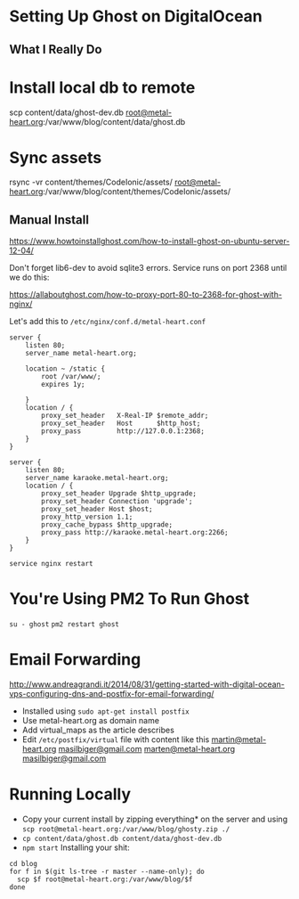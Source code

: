 # Setting Up Ghost on DigitalOcean

## What I Really Do


# Install local db to remote
scp content/data/ghost-dev.db root@metal-heart.org:/var/www/blog/content/data/ghost.db

# Sync assets
rsync -vr content/themes/CodeIonic/assets/ root@metal-heart.org:/var/www/blog/content/themes/CodeIonic/assets/


## Manual Install

https://www.howtoinstallghost.com/how-to-install-ghost-on-ubuntu-server-12-04/

Don't forget lib6-dev to avoid sqlite3 errors.
Service runs on port 2368 until we do this:

https://allaboutghost.com/how-to-proxy-port-80-to-2368-for-ghost-with-nginx/

Let's add this to `/etc/nginx/conf.d/metal-heart.conf`

```
server {
    listen 80;
    server_name metal-heart.org;

    location ~ /static {
        root /var/www/;
        expires 1y;

    }
    location / {
        proxy_set_header   X-Real-IP $remote_addr;
        proxy_set_header   Host      $http_host;
        proxy_pass         http://127.0.0.1:2368;
    }
}

server {
    listen 80;
    server_name karaoke.metal-heart.org;
    location / {
        proxy_set_header Upgrade $http_upgrade;
        proxy_set_header Connection 'upgrade';
        proxy_set_header Host $host;
        proxy_http_version 1.1;
        proxy_cache_bypass $http_upgrade;
        proxy_pass http://karaoke.metal-heart.org:2266;
    }
}
```


`service nginx restart`

# You're Using PM2 To Run Ghost
`su - ghost`
`pm2 restart ghost`

# Email Forwarding
http://www.andreagrandi.it/2014/08/31/getting-started-with-digital-ocean-vps-configuring-dns-and-postfix-for-email-forwarding/
- Installed using `sudo apt-get install postfix`
- Use metal-heart.org as domain name
- Add virtual_maps as the article describes
- Edit `/etc/postfix/virtual` file with content like this
    martin@metal-heart.org masilbiger@gmail.com
    marten@metal-heart.org masilbiger@gmail.com

# Running Locally
- Copy your current install by zipping everything* on the server and using `scp root@metal-heart.org:/var/www/blog/ghosty.zip ./`
- `cp content/data/ghost.db content/data/ghost-dev.db`
- `npm start`
Installing your shit:
```
cd blog
for f in $(git ls-tree -r master --name-only); do 
  scp $f root@metal-heart.org:/var/www/blog/$f
done
```


